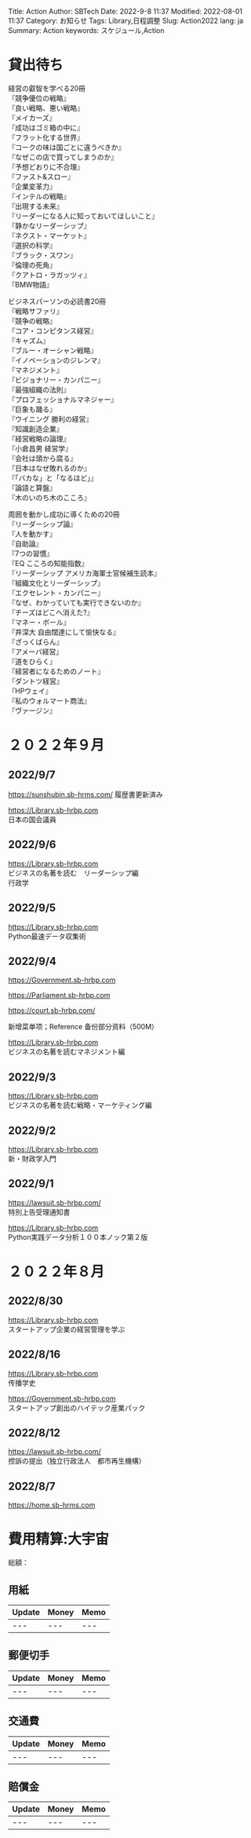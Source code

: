 Title: Action
Author: SBTech
Date: 2022-9-8 11:37
Modified: 2022-08-01 11:37
Category: お知らせ
Tags: Library,日程調整
Slug: Action2022
lang: ja
Summary: Action
keywords: スケジュール,Action

# 貸出待ち

経営の叡智を学べる20冊  
『競争優位の戦略』  
『良い戦略、悪い戦略』  
『メイカーズ』  
『成功はゴミ箱の中に』  
『フラット化する世界』  
『コークの味は国ごとに違うべきか』  
『なぜこの店で買ってしまうのか』  
『予想どおりに不合理』  
『ファスト&スロー』  
『企業変革力』  
『インテルの戦略』  
『出現する未来』  
『リーダーになる人に知っておいてほしいこと』  
『静かなリーダーシップ』  
『ネクスト・マーケット』  
『選択の科学』  
『ブラック・スワン』  
『倫理の死角』  
『クアトロ・ラガッツィ』  
『BMW物語』  
  
  
ビジネスパーソンの必読書20冊  
『戦略サファリ』  
『競争の戦略』  
『コア・コンピタンス経営』  
『キャズム』  
『ブルー・オーシャン戦略』  
『イノベーションのジレンマ』  
『マネジメント』  
『ビジョナリー・カンパニー』  
『最強組織の法則』  
『プロフェッショナルマネジャー』  
『巨象も踊る』  
『ウイニング 勝利の経営』  
『知識創造企業』  
『経営戦略の論理』  
『小倉昌男 経営学』  
『会社は頭から腐る』  
『日本はなぜ敗れるのか』  
『「バカな」と「なるほど」』  
『論語と算盤』  
『木のいのち木のこころ』  
  
  
周囲を動かし成功に導くための20冊  
『リーダーシップ論』  
『人を動かす』  
『自助論』  
『7つの習慣』  
『EQ こころの知能指数』  
『リーダーシップ アメリカ海軍士官候補生読本』  
『組織文化とリーダーシップ』  
『エクセレント・カンパニー』  
『なぜ、わかっていても実行できないのか』  
『チーズはどこへ消えた?』  
『マネー・ボール』  
『井深大 自由闊達にして愉快なる』  
『ざっくばらん』  
『アメーバ経営』  
『道をひらく』  
『経営者になるためのノート』  
『ダントツ経営』  
『HPウェイ』  
『私のウォルマート商法』  
『ヴァージン』  
  
# ２０２２年９月
## 2022/9/7

<https://sunshubin.sb-hrms.com/>
履歴書更新済み

<https://Library.sb-hrbp.com>  
日本の国会議員  



## 2022/9/6
<https://Library.sb-hrbp.com>  
ビジネスの名著を読む　リーダーシップ編  
行政学  

## 2022/9/5
<https://Library.sb-hrbp.com>  
Python最速データ収集術　

## 2022/9/4
<https://Government.sb-hrbp.com>  
  
<https://Parliament.sb-hrbp.com>  
  
<https://court.sb-hrbp.com/>  
  
新增菜单项；Reference
备份部分资料（500M）
  
  
<https://Library.sb-hrbp.com>  
ビジネスの名著を読むマネジメント編

## 2022/9/3
<https://Library.sb-hrbp.com>  
ビジネスの名著を読む戦略・マーケティング編
  
## 2022/9/2
<https://Library.sb-hrbp.com>  
新・財政学入門
  
## 2022/9/1
  
<https://lawsuit.sb-hrbp.com/>  
特別上告受理通知書  
  
<https://Library.sb-hrbp.com>  
Python実践データ分析１００本ノック第２版
  
# ２０２２年８月
## 2022/8/30
  
<https://Library.sb-hrbp.com>  
スタートアップ企業の経営管理を学ぶ

  
## 2022/8/16
  
<https://Library.sb-hrbp.com>  
传播学史
  
<https://Government.sb-hrbp.com>  
スタートアップ創出のハイテック産業パック
  

## 2022/8/12
  
<https://lawsuit.sb-hrbp.com/>  
控訴の提出（独立行政法人　都市再生機構）  

  
## 2022/8/7
  
<https://home.sb-hrms.com>
  




# 費用精算:大宇宙
総額：



## 用紙

Update |Money |Memo
:--|:--|:--
---|---|---



## 郵便切手

Update |Money |Memo
:--|:--|:--
---|---|---


## 交通費

Update |Money |Memo
:--|:--|:--
---|---|---



## 賠償金

Update |Money |Memo
:--|:--|:--
---|---|---